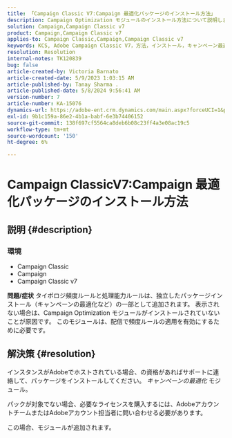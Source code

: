 ```yaml
---
title: 「Campaign Classic V7:Campaign 最適化パッケージのインストール方法」
description: Campaign Optimization モジュールのインストール方法について説明します。
solution: Campaign,Campaign Classic v7
product: Campaign,Campaign Classic v7
applies-to: Campaign Classic,Campaign,Campaign Classic v7
keywords: KCS, Adobe Campaign Classic V7，方法，インストール，キャンペーン最適化パッケージ，Adobe Campaign, Adobe Campaign Classic
resolution: Resolution
internal-notes: TK120839
bug: false
article-created-by: Victoria Barnato
article-created-date: 5/9/2023 1:03:15 AM
article-published-by: Tanay Sharma .
article-published-date: 5/8/2024 9:56:41 AM
version-number: 7
article-number: KA-15076
dynamics-url: https://adobe-ent.crm.dynamics.com/main.aspx?forceUCI=1&pagetype=entityrecord&etn=knowledgearticle&id=6b57af43-05ee-ed11-8849-6045bd0065b6
exl-id: 9b1c159a-86e2-4b1a-babf-6e3b74406152
source-git-commit: 138f697cf5564ca8deb6b08c23ff4a3e08ac19c5
workflow-type: tm+mt
source-wordcount: '150'
ht-degree: 6%

---
```


# Campaign ClassicV7:Campaign 最適化パッケージのインストール方法

## 説明 {#description}


### <b>環境</b>

- Campaign Classic
- Campaign
- Campaign Classic v7


<b>問題/症状</b>
タイポロジ頻度ルールと処理能力ルールは、独立したパッケージインストール（キャンペーンの最適化など）の一部として追加されます。 表示されない場合は、Campaign Optimization モジュールがインストールされていないことが原因です。
このモジュールは、配信で頻度ルールの適用を有効にするために必要です。




## 解決策 {#resolution}


インスタンスがAdobeでホストされている場合、の資格があればサポートに連絡して、パッケージをインストールしてください。 *キャンペーンの最適化* モジュール。

パックが対象でない場合、必要なライセンスを購入するには、AdobeアカウントチームまたはAdobeアカウント担当者に問い合わせる必要があります。

この場合、モジュールが追加されます。
